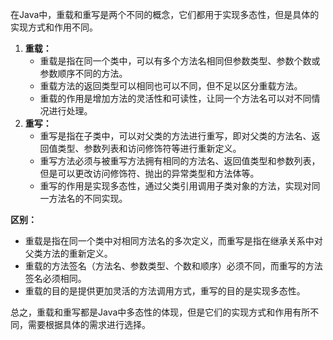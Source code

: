在Java中，重载和重写是两个不同的概念，它们都用于实现多态性，但是具体的实现方式和作用不同。

1. **重载：**
    - 重载是指在同一个类中，可以有多个方法名相同但参数类型、参数个数或参数顺序不同的方法。
    - 重载方法的返回类型可以相同也可以不同，但不足以区分重载方法。
    - 重载的作用是增加方法的灵活性和可读性，让同一个方法名可以对不同情况进行处理。
2. **重写：**
    - 重写是指在子类中，可以对父类的方法进行重写，即对父类的方法名、返回值类型、参数列表和访问修饰符等进行重新定义。
    - 重写方法必须与被重写方法拥有相同的方法名、返回值类型和参数列表，但是可以更改访问修饰符、抛出的异常类型和方法体等。
    - 重写的作用是实现多态性，通过父类引用调用子类对象的方法，实现对同一方法名的不同实现。

**区别：**

- 重载是指在同一个类中对相同方法名的多次定义，而重写是指在继承关系中对父类方法的重新定义。
- 重载的方法签名（方法名、参数类型、个数和顺序）必须不同，而重写的方法签名必须相同。
- 重载的目的是提供更加灵活的方法调用方式，重写的目的是实现多态性。

总之，重载和重写都是Java中多态性的体现，但是它们的实现方式和作用有所不同，需要根据具体的需求进行选择。
